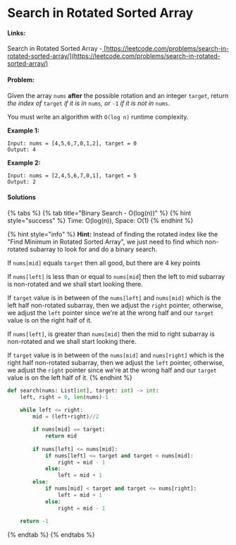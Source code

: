 # Search in Rotated Sorted Array

#### Links:

Search in Rotated Sorted Array -[ ](https://leetcode.com/problems/maximum-subarray/)[https://leetcode.com/problems/search-in-rotated-sorted-array/](https://leetcode.com/problems/search-in-rotated-sorted-array/)

#### Problem:

Given the array `nums` **after** the possible rotation and an integer `target`, return _the index of_ `target` _if it is in_ `nums`_, or_ `-1` _if it is not in_ `nums`.

You must write an algorithm with `O(log n)` runtime complexity.

**Example 1:**

```
Input: nums = [4,5,6,7,0,1,2], target = 0
Output: 4
```

**Example 2:**

```
Input: nums = [2,4,5,6,7,0,1], target = 5
Output: 2
```

#### Solutions

{% tabs %}
{% tab title="Binary Search - O(log(n))" %}
{% hint style="success" %}
Time: O(log(n)), Space: O(1)
{% endhint %}

{% hint style="info" %}
**Hint:** Instead of finding the rotated index like the "Find Minimum in Rotated Sorted Array", we just need to find which non-rotated subarray to look for and do a binary search.

If `nums[mid]` equals `target` then all good, but there are 4 key points

If `nums[left]` is less than or equal to `nums[mid`] then the left to mid subarray is non-rotated and we shall start looking there.

If `target` value is in between of the `nums[left]` and `nums[mid]` which is the left half non-rotated subarray, then we adjust the `right` pointer, otherwise, we adjust the `left` pointer since we're at the wrong half and our `target` value is on the right half of it.

If `nums[left]`, is greater than `nums[mid]` then the mid to right subarray is non-rotated and we shall start looking there.

If `target` value is in between of the `nums[mid]` and `nums[right]` which is the right half non-rotated subarray, then we adjust the `left` pointer, otherwise, we adjust the `right` pointer since we're at the wrong half and our `target` value is on the left half of it.
{% endhint %}

```python
def search(nums: List[int], target: int) -> int:
    left, right = 0, len(nums)-1
    
    while left <= right:
        mid = (left+right)//2

        if nums[mid] == target:
            return mid
        
        if nums[left] <= nums[mid]:
            if nums[left] <= target and target < nums[mid]:
                right = mid - 1
            else:
                left = mid + 1
        else:
            if nums[mid] < target and target <= nums[right]:
                left = mid + 1
            else:
                right = mid - 1
                
    return -1
```
{% endtab %}
{% endtabs %}
